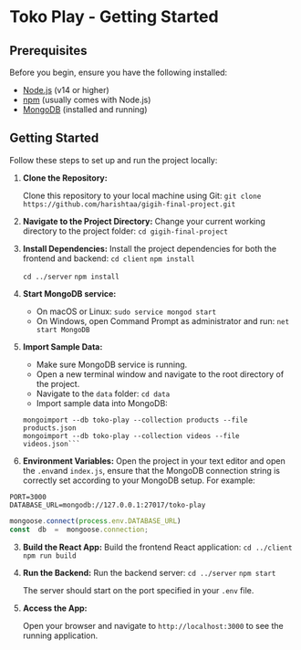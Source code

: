 
# Toko Play - Getting Started
## Prerequisites
Before you begin, ensure you have the following installed:
- [Node.js](https://nodejs.org/) (v14 or higher)
-  [npm](https://www.npmjs.com/get-npm) (usually comes with Node.js)
-  [MongoDB](https://www.mongodb.com/try/download/community) (installed and running)

##  Getting Started
Follow these steps to set up and run the project locally:

1.  **Clone the Repository:**
    
    Clone this repository to your local machine using Git:
    `git clone https://github.com/harishtaa/gigih-final-project.git` 
    
2.  **Navigate to the Project Directory:**
    Change your current working directory to the project folder:
    `cd gigih-final-project`
    
1.  **Install Dependencies:**
    Install the project dependencies for both the frontend and backend:
    `cd client`
    `npm install`
    
    `cd ../server`
   `npm install` 
   
1.  **Start MongoDB service:**
    -   On macOS or Linux:
        `sudo service mongod start` 
    -   On Windows, open Command Prompt as administrator and run:
        `net start MongoDB` 
        
2.  **Import Sample Data:**
    -   Make sure MongoDB service is running.
    -   Open a new terminal window and navigate to the root directory of the project.
    -  Navigate to the `data` folder: `cd data `
    -   Import sample data into MongoDB:
     ```mongoimport --db toko-play --collection comments --file comments.json
     mongoimport --db toko-play --collection products --file products.json
     mongoimport --db toko-play --collection videos --file videos.json```

2.  **Environment Variables:**
    Open the project in your text editor and open the `.env`and `index.js`, ensure that the MongoDB connection string is correctly set according to your MongoDB setup. For example:

```.env
PORT=3000
DATABASE_URL=mongodb://127.0.0.1:27017/toko-play
``` 
```javascript I'm A tab 
mongoose.connect(process.env.DATABASE_URL)
const  db  =  mongoose.connection;
 ```
3.  **Build the React App:**
    Build the frontend React application:
    `cd ../client`
    `npm run build` 
    
4.  **Run the Backend:**
    Run the backend server:
    `cd ../server`
    `npm start` 
    
    The server should start on the port specified in your `.env` file.
    
5.  **Access the App:**
    
    Open your browser and navigate to `http://localhost:3000` to see the running application.
